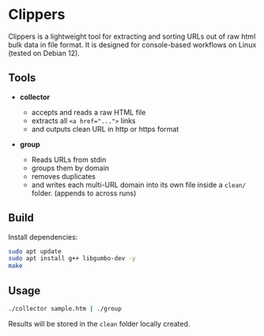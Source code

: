 # Clippers

Clippers is a lightweight tool for extracting and sorting URLs out of raw html bulk data in file format.
It is designed for console-based workflows on Linux (tested on Debian 12).

## Tools

- **collector**  
  - accepts and reads a raw HTML file
  - extracts all `<a href="...">` links
  - and outputs clean URL in http or https format

- **group**  
  - Reads URLs from stdin
  - groups them by domain
  - removes duplicates 
  - and writes each multi-URL domain into its own file
    inside a `clean/` folder. (appends to across runs)


## Build
Install dependencies:
```bash
sudo apt update
sudo apt install g++ libgumbo-dev -y
make
```
## Usage
```bash
./collector sample.htm | ./group
```

Results will be stored in the `clean` folder locally created.
